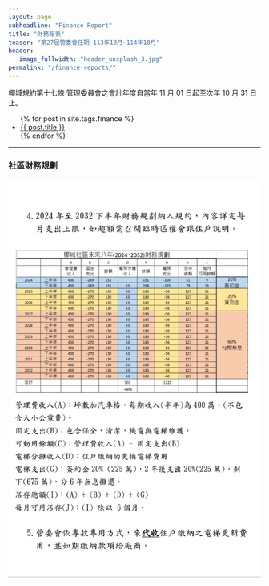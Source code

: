 ```yaml
---
layout: page
subheadline: "Finance Report"
title: "財務報表"
teaser: "第27屆管委會任期 113年10月~114年10月"
header:
   image_fullwidth: "header_unsplash_3.jpg"
permalink: "/finance-reports/"
---
```


椰城規約第十七條 管理委員會之會計年度自當年 11 月 01 日起至次年 10 月 31 日止。<br>

<ul>
    {% for post in site.tags.finance %}
    <li><a href="{{ site.url }}{{ site.baseurl }}{{ post.url }}">{{ post.title }}</a></li>
    {% endfor %}
</ul>

---
### 社區財務規劃

![](https://github.com/coconutcity30050/community27/raw/gh-pages/assets/reports/%E6%A4%B0%E5%9F%8E%E7%A4%BE%E5%8D%802024~2032%E8%B2%A1%E5%8B%99%E8%A6%8F%E5%8A%83.jpg)

